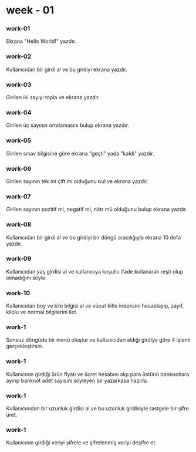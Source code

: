 week - 01
=======
### work-01
Ekrana "Hello World!" yazdır.
### work-02
Kullanıcıdan bir girdi al ve bu girdiyi ekrana yazdır.
### work-03
Girilen iki sayıyı topla ve ekrana yazdır.
### work-04
Girilen üç sayının ortalamasını bulup ekrana yazdır.
### work-05
Girilen sınav bilgisine göre ekrana "geçti" yada "kaldı" yazdır.
### work-06
Girilen sayının tek mi çift mi olduğunu bul ve ekrana yazdır.
### work-07
Girilen sayının pozitif mi, negatif mi, nötr mü olduğunu bulup ekrana yazdır.
### work-08
Kullanıcıdan bir girdi al ve bu girdiyi bir döngü aracılığıyla ekrana 10 defa yazdır.
### work-09
Kullanıcıdan yaş girdisi al ve kullanıcıya koşullu ifade kullanarak reşit olup olmadığını söyle.
### work-10
Kullanıcıdan boy ve kilo bilgisi al ve vücut kitle indeksini hesaplayıp, zayıf, kilolu ve normal bilgilerini ilet.
### work-1
Sonsuz döngüde bir menü oluştur ve kullanıcıdan aldığı girdiye göre 4 işlemi gerçekleştirsin.
### work-1
Kullanıcının girdiği ürün fiyatı ve ücret hesabını alıp para üstünü banknotlara ayırıp banknot adet sayısını söyleyen bir yazarkasa hazırla.
### work-1
Kullanıcınıdan bir uzunluk girdisi al ve bu uzunluk girdisiyle rastgele bir şifre üret.
### work-1
Kullanıcının girdiği veriyi şifrele ve şifrelenmiş veriyi deşifre et. 

